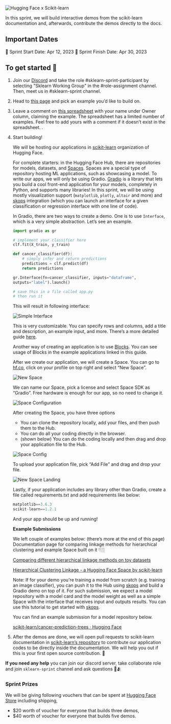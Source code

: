 
![Hugging Face x Scikit-learn](https://huggingface.co/datasets/huggingface/documentation-images/resolve/main/hfxsklearn.png)

In this sprint, we will build interactive demos from the scikit-learn documentation and, afterwards, contribute the demos directly to the docs.

## Important Dates

🌅 Sprint Start Date: Apr 12, 2023
🌃 Sprint Finish Date: Apr 30, 2023

## To get started 🤩

1. Join our [Discord](https://huggingface.co/join/discord) and take the role #sklearn-sprint-participant by selecting "Sklearn Working Group" in the #role-assignment channel. Then, meet us in #sklearn-sprint channel.
2. Head to [this page](https://scikit-learn.org/stable/auto_examples/) and pick an example you’d like to build on. 
3. Leave a comment on [this spreadsheet](https://docs.google.com/spreadsheets/d/14EThtIyF4KfpU99Fm2EW3Rz9t6SSEqDyzV4jmw3fjyI/edit?usp=sharing) with your name under Owner column, claiming the example. The spreadsheet has a limited number of examples. Feel free to add yours with a comment if it doesn’t exist in the spreadsheet.
.
4. Start building!
    
    We will be hosting our applications in [scikit-learn](https://huggingface.co/sklearn-docs) organization of Hugging Face. 
    
    For complete starters: in the Hugging Face Hub, there are repositories for models, datasets, and [Spaces](https://huggingface.co/spaces). Spaces are a special type of repository hosting ML applications, such as showcasing a model. To write our apps, we will only be using Gradio. [Gradio](https://gradio.app/) is a library that lets you build a cool front-end application for your models, completely in Python, and supports many libraries! In this sprint, we will be using mostly visualization support (`matplotlib`, `plotly`, `altair` and more) and [skops](https://skops.readthedocs.io/en/stable/) integration (which you can launch an interface for a given classification or regression interface with one line of code). 
    
    In Gradio, there are two ways to create a demo. One is to use `Interface`, which is a very simple abstraction. Let’s see an example.
    
    ```python
    import gradio as gr
    
    # implement your classifier here 
    clf.fit(X_train, y_train)

    def cancer_classifier(df):
        # simply infer and return predictions
        predictions = clf.predict(df)
        return predictions
    
    gr.Interface(fn=cancer_classifier, inputs="dataframe", 
    outputs="label").launch()
    
    # save this in a file called app.py
    # then run it 
    ```
    
    This will result in following interface:
    
    ![Simple Interface](https://huggingface.co/datasets/huggingface/documentation-images/resolve/main/interface.png)
    
    This is very customizable. You can specify rows and columns, add a title and description, an example input, and more. There’s a more detailed guide [here](https://gradio.app/using-gradio-for-tabular-workflows/). 
    
    Another way of creating an application is to use [Blocks](https://gradio.app/quickstart/#blocks-more-flexibility-and-control). You can see usage of Blocks in the example applications linked in this guide. 
    
    After we create our application, we will create a Space. You can go to [hf.co](http://huggingface.co), click on your profile on top right and select “New Space”.
    
    ![New Space](https://huggingface.co/datasets/huggingface/documentation-images/resolve/main/new_space.png)
    
    We can name our Space, pick a license and select Space SDK as “Gradio”. Free hardware is enough for our app, so no need to change it.
    
    ![Space Configuration](https://huggingface.co/datasets/huggingface/documentation-images/resolve/main/space_config.png)
    
    After creating the Space, you have three options
     * You can clone the repository locally, add your files, and then push them to the Hub.
     * You can do all your coding directly in the browser.
     *  (shown below) You can do the coding locally and then drag and drop your application file to the Hub.
    
    ![Space Config](https://huggingface.co/datasets/huggingface/documentation-images/resolve/main/space_config.png)
    
    To upload your application file, pick “Add File” and drag and drop your file.
    
    ![New Space Landing](https://huggingface.co/datasets/huggingface/documentation-images/resolve/main/space_landing.png)
    
    Lastly, if your application includes any library other than Gradio, create a file called requirements.txt and add requirements like below: 
    
    ```python
    matplotlib==3.6.3
    scikit-learn==1.2.1
    ```
    
     And your app should be up and running!
    
    **Example Submissions**
    
    We left couple of examples below: (there’s more at the end of this page)
    Documentation page for comparing linkage methods for hierarchical clustering and example Space built on it 👇🏼 
    
    [Comparing different hierarchical linkage methods on toy datasets](https://scikit-learn.org/stable/auto_examples/cluster/plot_linkage_comparison.html#sphx-glr-auto-examples-cluster-plot-linkage-comparison-py)
    
    [Hierarchical Clustering Linkage - a Hugging Face Space by scikit-learn](https://huggingface.co/spaces/scikit-learn/hierarchical-clustering-linkage)
    
    Note: If for your demo you're training a model from scratch (e.g. training an image classifier), you can push it to the Hub using [skops](https://skops.readthedocs.io/en/stable/) and build a Gradio demo on top of it.  For such submission, we expect a model repository with a model card and the model weight as well as a simple Space with the interface that receives input and outputs results. You can use this tutorial to get started with [skops](https://www.kdnuggets.com/2023/02/skops-new-library-improve-scikitlearn-production.html).
    
    You can find an example submission for a model repository below.
    
    [scikit-learn/cancer-prediction-trees · Hugging Face](https://huggingface.co/scikit-learn/cancer-prediction-trees)
    
4. After the demos are done, we will open pull requests to scikit-learn documentation in [scikit-learn’s repository](https://github.com/scikit-learn/scikit-learn) to contribute our application codes to be directly inside the documentation. We will help you out if this is your first open source contribution. 🤗 

**If you need any help** you can join our discord server, take collaborate role and join `sklearn-sprint` channel and ask questions 🤗🫂 

### Sprint Prizes
We will be giving following vouchers that can be spent at [Hugging Face Store](https://store.huggingface.co/) including shipping,
- $20 worth of voucher for everyone that builds three demos,
- $40 worth of voucher for everyone that builds five demos. 
